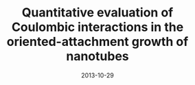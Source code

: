 ---
title: "Quantitative evaluation of Coulombic interactions in the oriented-attachment growth of nanotubes"
collection: publications
permalink: /publication/1 2013-analyst-OA-CNT
date: 2013-10-29
venue: 'Analyst'
paperurl: '/files/pdf/research/paper1.pdf'
link: 'https://pubs.rsc.org/en/content/articlelanding/2013/an/c3an01261a/unauth'
citation: 'Zhang, Y., He, W., Wen, K., Wang, X., Lu, H., Lin, X. and Dickerson, J.H., 2013. Analyst, 139(2), pp.371-374.'
---